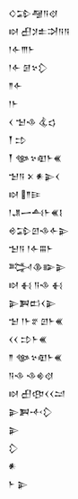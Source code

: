 <div class='block'>
<div class='line'>𒄭𒁉𒆷𒀀𒋼</div>
<div class='line'>𒊭 𒌷𒋡𒉺𒋫𒀀𒀀</div>
<div class='line'>𒁹𒅆𒐈𒈨</div>
<div class='line'>𒁹𒅆 𒌆𒆳𒁷</div>
<div class='line'>𒈫𒅆</div>
<div class='line'>𒁹𒈨</div>
<div class='line'>𒌋 𒈠𒈾 𒆬𒌓</div>
<div class='line'>𒐕 𒄞</div>
<div class='line'>𒐕 𒀲𒆳𒊏𒈨𒌍</div>
<div class='line'>𒈠𒀀 𒉽 𒀭𒉌𒌋</div>
<div class='line'>𒊭 𒈫𒄿</div>
<div class='line'>𒁹𒂗𒅂𒋀𒈨𒌍𒋙</div>
<div class='line'>𒄴𒁉𒇻𒈾𒅆𒉌</div>
<div class='line'>𒈠𒀀 𒁹𒅆𒐋𒈨</div>
<div class='line'>𒅋𒆠𒅔𒉌</div>
<div class='line'>𒊭 𒈬 𒀀𒈾 𒈬</div>
<div class='line'>𒉌𒀉𒆗𒌋𒉌</div>
<div class='line'>𒈠 𒁹𒈨𒐐 𒇻𒈨𒌍</div>
<div class='line'>𒌋𒌋 𒄞𒈨𒌍</div>
<div class='line'>𒈫 𒀲𒆳𒊏𒈨𒌍</div>
<div class='line'>𒀀𒈾 𒈾𒄯𒋼</div>
<div class='line'>𒊭 𒌷𒂦𒌋𒌋𒁺</div>
<div class='line'>𒉌𒀉𒋾𒁷</div>
<div class='line'>𒉌</div>
<div class='line'>𒁷</div>
<div class='line'>𒀭</div>
<div class='line'>𒈨 𒉌</div>
</div>